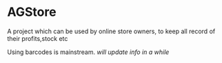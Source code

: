# AGStore
A project which can be used by online store owners, to keep all record of their profits,stock etc

Using barcodes is mainstream.
*will update info in a while*
